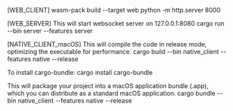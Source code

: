 [WEB_CLIENT]
wasm-pack build --target web
python -m http.server 8000

[WEB_SERVER]
This will start websocket server on 127.0.0.1:8080
cargo run --bin server --features server

[NATIVE_CLIENT_macOS]
This will compile the code in release mode, optimizing the executable for performance.
cargo build --bin native_client --features native --release

To install cargo-bundle:
cargo install cargo-bundle

This will package your project into a macOS application bundle (.app), which you can distribute as a standard macOS application.
cargo bundle --bin native_client --features native --release